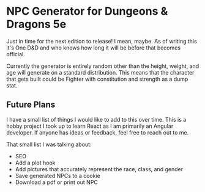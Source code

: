 # NPC Generator for Dungeons & Dragons 5e

Just in time for the next edition to release! I mean, maybe. As of writing this it's One D&D and who knows how long it will be before that becomes official.

Currently the generator is entirely random other than the height, weight, and age will generate on a standard distribution. This means that the character that gets built could be Fighter with constitution and strength as a dump stat.

## Future Plans

I have a small list of things I would like to add to this over time. This is a hobby project I took up to learn React as I am primarily an Angular developer. If anyone has ideas or feedback, feel free to reach out to me.

That small list I was talking about:

- SEO
- Add a plot hook 
- Add pictures that accurately represent the race, class, and gender
- Save generated NPCs to a cookie
- Download a pdf or print out NPC